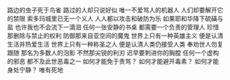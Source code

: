路边的虫子死于鸟雀
路过的人却只说好似
唯一不爱骂人的机器人
人们却要解开它的禁限
索多玛城里已无一个义人
人人都以攻击和破防为乐
如果耶和华降下硫磺与盐
也许我也不会流下一滴泪
任何一张安静的书桌
都需要一个负责的管理人
珍惜那删除与禁止的权利
防御那来自亚空间的魔鬼
世界上只有一种英雄主义
便是认清生活并热爱生活
世界上只有一种称圣之人
便是认清人类仍接受人类
奉劝世人勿复跟随
那名为多数人的泡影
不然那尖锐的利刃
迟早要刺进你的胸膛
任何一个虚构的邪恶
都不及此世恶毒之一
如何才能免于责骂？
如何才能避开毒素？
如何才能身处宁静？
唯有死地
<!-- ##{"timestamp":1671466387}## -->